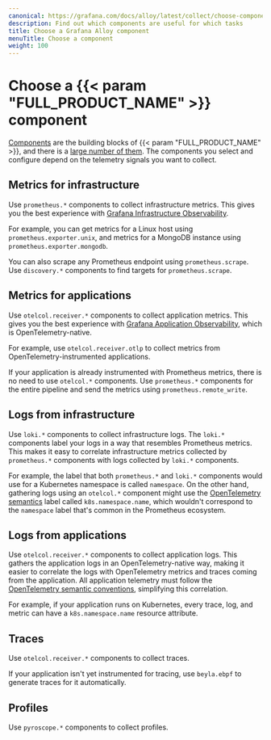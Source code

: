 ```yaml
---
canonical: https://grafana.com/docs/alloy/latest/collect/choose-component/
description: Find out which components are useful for which tasks
title: Choose a Grafana Alloy component
menuTitle: Choose a component
weight: 100
---
```


# Choose a  {{< param "FULL_PRODUCT_NAME" >}} component

[Components][components] are the building blocks of {{< param "FULL_PRODUCT_NAME" >}}, and there is a [large number of them][components-ref].
The components you select and configure depend on the telemetry signals you want to collect.

[components]: ../../get-started/components/
[components-ref]: ../../reference/components/

## Metrics for infrastructure

Use `prometheus.*` components to collect infrastructure metrics.
This gives you the best experience with [Grafana Infrastructure Observability][].

For example, you can get metrics for a Linux host using `prometheus.exporter.unix`, and metrics for a MongoDB instance using `prometheus.exporter.mongodb`.

You can also scrape any Prometheus endpoint using `prometheus.scrape`.
Use `discovery.*` components to find targets for `prometheus.scrape`.

[Grafana Infrastructure Observability]:https://grafana.com/docs/grafana-cloud/monitor-infrastructure/

## Metrics for applications

Use `otelcol.receiver.*` components to collect application metrics.
This gives you the best experience with [Grafana Application Observability][], which is OpenTelemetry-native.

For example, use `otelcol.receiver.otlp` to collect metrics from OpenTelemetry-instrumented applications.

If your application is already instrumented with Prometheus metrics, there is no need to use `otelcol.*` components.
Use `prometheus.*` components for the entire pipeline and send the metrics using `prometheus.remote_write`.

[Grafana Application Observability]:https://grafana.com/docs/grafana-cloud/monitor-applications/application-observability/introduction/

## Logs from infrastructure

Use `loki.*` components to collect infrastructure logs.
The `loki.*` components label your logs in a way that resembles Prometheus metrics.
This makes it easy to correlate infrastructure metrics collected by `prometheus.*` components
with logs collected by `loki.*` components.

For example, the label that both `prometheus.*` and `loki.*` components would use for a Kubernetes namespace is called `namespace`.
On the other hand, gathering logs using an `otelcol.*` component might use the [OpenTelemetry semantics][OTel-semantics] label called `k8s.namespace.name`,
which wouldn't correspond to the `namespace` label that's common in the Prometheus ecosystem.

## Logs from applications

Use `otelcol.receiver.*` components to collect application logs.
This gathers the application logs in an OpenTelemetry-native way, making it easier to
correlate the logs with OpenTelemetry metrics and traces coming from the application.
All application telemetry must follow the [OpenTelemetry semantic conventions][OTel-semantics], simplifying this correlation.

For example, if your application runs on Kubernetes, every trace, log, and metric can have a `k8s.namespace.name` resource attribute.

[OTel-semantics]:https://opentelemetry.io/docs/concepts/semantic-conventions/

## Traces

Use `otelcol.receiver.*` components to collect traces.

If your application isn't yet instrumented for tracing, use `beyla.ebpf` to generate traces for it automatically.

## Profiles

Use `pyroscope.*` components to collect profiles.

